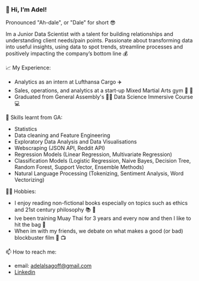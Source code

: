 ### 👋 Hi, I’m Adel! 

Pronounced "Ah-dale", or "Dale" for short 😎

Im a Junior Data Scientist with a talent for building relationships and understanding client needs/pain points. Passionate about transforming data into useful insights, using data to spot trends, streamline processes and positively impacting the company’s bottom line :moneybag:


:chart_with_upwards_trend: My Experience:
- Analytics as an intern at Lufthansa Cargo ✈️
- Sales, operations, and analytics at a start-up Mixed Martial Arts gym 🥊 🥋
- Graduated from General Assembly's 👨‍💻 Data Science Immersive Course 💻


🌱  Skills learnt from GA:
- Statistics
- Data cleaning and Feature Engineering
- Exploratory Data Analysis and Data Visualisations
- Webscraping (JSON API, Reddit API)
- Regression Models (Linear Regression, Multivariate Regression)
- Classification Models (Logistic Regression, Naive Bayes, Decision Tree, Random Forest, Support Vector, Ensemble Methods)
- Natural Language Processing (Tokenizing, Sentiment Analysis, Word Vectorizing)


:man_cartwheeling: Hobbies:
- I enjoy reading non-fictional books especially on topics such as ethics and 21st century philosophy 📚 🧠
- Ive been training Muay Thai for 3 years and every now and then I like to hit the bag :boxing_glove: 
- When im with my friends, we debate on what makes a good (or bad) blockbuster film 🎥 :tv:
 
 
📫  How to reach me:
- email: adelalsagoff@gmail.com
- [Linkedin](https://www.linkedin.com/in/adelalsagoff/)

<!---
adelalsagoff/adelalsagoff is a ✨ special ✨ repository because its `README.md` (this file) appears on your GitHub profile.
You can click the Preview link to take a look at your changes.
--->

